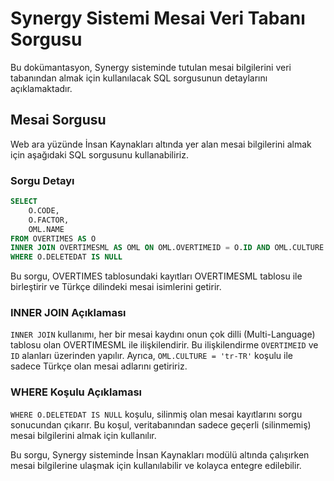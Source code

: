 # Synergy Sistemi Mesai Veri Tabanı Sorgusu

Bu dokümantasyon, Synergy sisteminde tutulan mesai bilgilerini veri tabanından almak için kullanılacak SQL sorgusunun detaylarını açıklamaktadır.

## Mesai Sorgusu

Web ara yüzünde İnsan Kaynakları altında yer alan mesai bilgilerini almak için aşağıdaki SQL sorgusunu kullanabiliriz.

### Sorgu Detayı

```sql
SELECT
    O.CODE,
    O.FACTOR,
    OML.NAME 
FROM OVERTIMES AS O
INNER JOIN OVERTIMESML AS OML ON OML.OVERTIMEID = O.ID AND OML.CULTURE = 'tr-TR'
WHERE O.DELETEDAT IS NULL
```

Bu sorgu, OVERTIMES tablosundaki kayıtları OVERTIMESML tablosu ile birleştirir ve Türkçe dilindeki mesai isimlerini getirir.

### INNER JOIN Açıklaması

`INNER JOIN` kullanımı, her bir mesai kaydını onun çok dilli (Multi-Language) tablosu olan OVERTIMESML ile ilişkilendirir. Bu ilişkilendirme `OVERTIMEID` ve `ID` alanları üzerinden yapılır. Ayrıca, `OML.CULTURE = 'tr-TR'` koşulu ile sadece Türkçe olan mesai adlarını getiririz.

### WHERE Koşulu Açıklaması

`WHERE O.DELETEDAT IS NULL` koşulu, silinmiş olan mesai kayıtlarını sorgu sonucundan çıkarır. Bu koşul, veritabanından sadece geçerli (silinmemiş) mesai bilgilerini almak için kullanılır.

Bu sorgu, Synergy sisteminde İnsan Kaynakları modülü altında çalışırken mesai bilgilerine ulaşmak için kullanılabilir ve kolayca entegre edilebilir.

